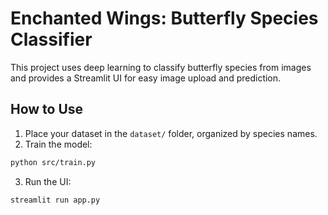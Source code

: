 # Enchanted Wings: Butterfly Species Classifier

This project uses deep learning to classify butterfly species from images and provides a Streamlit UI for easy image upload and prediction.

## How to Use

1. Place your dataset in the `dataset/` folder, organized by species names.
2. Train the model:
```bash
python src/train.py
```
3. Run the UI:
```bash
streamlit run app.py
```
